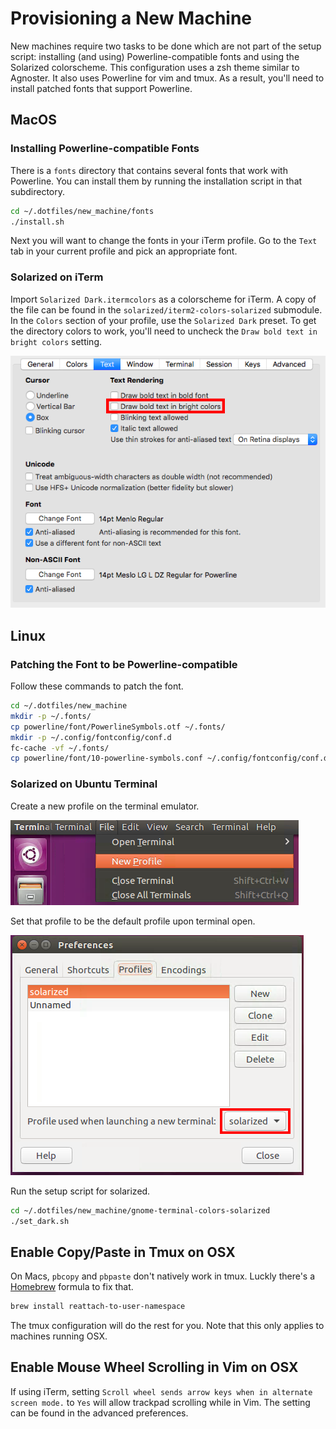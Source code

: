 # Provisioning a New Machine

New machines require two tasks to be done which are not part of the setup
script: installing (and using) Powerline-compatible fonts and using the
Solarized colorscheme. This configuration uses a zsh theme similar to Agnoster.
It also uses Powerline for vim and tmux. As a result, you'll need to install
patched fonts that support Powerline.

## MacOS

### Installing Powerline-compatible Fonts

There is a `fonts` directory that contains several fonts that work with
Powerline. You can install them by running the installation script in that
subdirectory.

```bash
cd ~/.dotfiles/new_machine/fonts
./install.sh
```

Next you will want to change the fonts in your iTerm profile. Go to the `Text`
tab in your current profile and pick an appropriate font.

### Solarized on iTerm

Import `Solarized Dark.itermcolors` as a colorscheme for iTerm. A copy of the
file can be found in the `solarized/iterm2-colors-solarized` submodule. In the
`Colors` section of your profile, use the `Solarized Dark` preset. To get the
directory colors to work, you'll need to uncheck the `Draw bold text in bright
colors` setting.

  ![Solarized on iTerm](images/boldoption.png)

## Linux

### Patching the Font to be Powerline-compatible

Follow these commands to patch the font.

```bash
cd ~/.dotfiles/new_machine
mkdir -p ~/.fonts/
cp powerline/font/PowerlineSymbols.otf ~/.fonts/
mkdir -p ~/.config/fontconfig/conf.d
fc-cache -vf ~/.fonts/
cp powerline/font/10-powerline-symbols.conf ~/.config/fontconfig/conf.d
```

### Solarized on Ubuntu Terminal

Create a new profile on the terminal emulator.

  ![Creating a new terminal profile](images/newprofile.png)

Set that profile to be the default profile upon terminal open.

  ![Using solarized as the default terminal](images/newterminal.png)

Run the setup script for solarized.

```bash
cd ~/.dotfiles/new_machine/gnome-terminal-colors-solarized
./set_dark.sh
```

## Enable Copy/Paste in Tmux on OSX
On Macs, `pbcopy` and `pbpaste` don't natively work in tmux. Luckly there's a
[Homebrew](http://brew.sh/) formula to fix that.

```bash
brew install reattach-to-user-namespace
```

The tmux configuration will do the rest for you. Note that this only applies to
machines running OSX.

## Enable Mouse Wheel Scrolling in Vim on OSX
If using iTerm, setting `Scroll wheel sends arrow keys when in alternate screen
mode.` to `Yes` will allow trackpad scrolling while in Vim. The setting can be
found in the advanced preferences.
